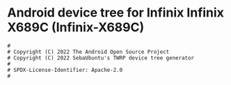 # Android device tree for Infinix Infinix X689C (Infinix-X689C)

```
#
# Copyright (C) 2022 The Android Open Source Project
# Copyright (C) 2022 SebaUbuntu's TWRP device tree generator
#
# SPDX-License-Identifier: Apache-2.0
#
```

